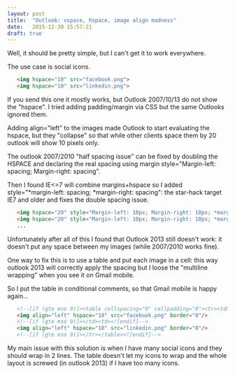 ```yaml
---
layout: post
title:  "Outlook: vspace, hspace, image align madness"
date:   2015-12-30 15:57:21
draft: true
---
```

Well, it should be pretty simple, but I can't get it to work everywhere.

The use case is social icons.
```html
   <img hspace="10" src="facebook.png">
   <img hspace="10" src="linkedin.png">
```
If you send this one it mostly works, but Outlook 2007/10/13 do not show the "hspace".
I tried adding padding/margin via CSS but the same Outlooks ignored them.

Adding align="left" to the images made Outlook to start evaluating the hspace, but they "collapse" so that while other clients space them by 20 outlook will show 10 pixels only.

The outlook 2007/2010 "half spacing issue" can be fixed by doubling the HSPACE and declaring the real spacing using margin style="Margin-left: spacing; Margin-right: spacing".

Then I found IE<=7 will combine margins+hspace so I added style="*margin-left: spacing; *margin-right: spacing": the star-hack target IE7 and older and fixes the double spacing issue.

```html
   <img hspace="20" style="Margin-left: 10px; Margin-right: 10px; *margin-left: -10px; *margin-right: -10px" src="facebook.png">
   <img hspace="20" style="Margin-left: 10px; Margin-right: 10px; *margin-left: -10px; *margin-right: -10px" src="linkedin.png">
   ...
```

Unfortunately after all of this I found that Outlook 2013 still doesn't work: it doesn't put any space between my images (while 2007/2010 works fine).

One way to fix this is to use a table and put each image in a cell: this way outlook 2013 will correctly apply the spacing but I loose the "multiline wrapping" when you see it on Gmail mobile.

So I put the table in conditional comments, so that Gmail mobile is happy again...

```html
   <!--[if (gte mso 9)]><table cellspacing="0" cellpadding="0"><tr><td><![endif]-->
   <img align="left" hspace="10" src="facebook.png" border="0"/>
   <!--[if (gte mso 9)]></td><td><![endif]-->
   <img align="left" hspace="10" src="linkedin.png" border="0"/>
   <!--[if (gte mso 9)]></tr></table><![endif]-->
```

My main issue with this solution is when I have many social icons and they should wrap in 2 lines. The table doesn't let my icons to wrap and the whole layout is screwed (in outlook 2013) if I have too many icons.

